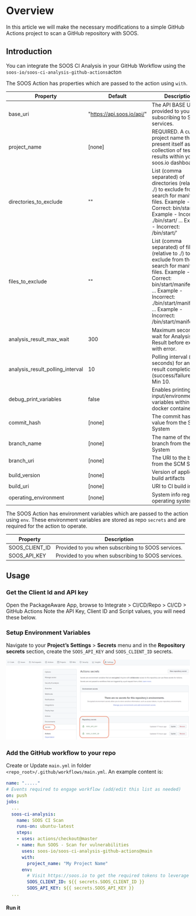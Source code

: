 # Overview
In this article we will make the necessary modifications to a simple GitHub Actions project to scan a GitHub repository with SOOS.

## Introduction
You can integrate the SOOS CI Analysis in your GitHub Workflow using the `soos-io/soos-ci-analysis-github-actions`acton

The SOOS Action has properties which are passed to the action using `with`.

| Property | Default | Description |
| --- | --- | --- |
| base_uri | "https://api.soos.io/api/"  | The API BASE URI provided to you when subscribing to SOOS services. |
| project_name | [none]  | REQUIRED. A custom project name that will present itself as a collection of test results within your soos.io dashboard. |
| directories_to_exclude | ""  | List (comma separated) of directories (relative to ./) to exclude from the search for manifest files. Example - Correct: bin/start/ ... Example - Incorrect: ./bin/start/ ... Example - Incorrect: /bin/start/'|
| files_to_exclude | "" | List (comma separated) of files (relative to ./) to exclude from the search for manifest files. Example - Correct: bin/start/manifest.txt ... Example - Incorrect: ./bin/start/manifest.txt ... Example - Incorrect: /bin/start/manifest.txt' |
| analysis_result_max_wait | 300 | Maximum seconds to wait for Analysis Result before exiting with error. |
| analysis_result_polling_interval | 10 | Polling interval (in seconds) for analysis result completion (success/failure.). Min 10. |
| debug_print_variables | false | Enables printing of input/environment variables within the docker container. |
| commit_hash | [none] | The commit hash value from the SCM System |
| branch_name | [none] | The name of the branch from the SCM System |
| branch_uri | [none] | The URI to the branch from the SCM System |
| build_version | [none] | Version of application build artifacts |
| build_uri | [none] | URI to CI build info |
| operating_environment | [none] | System info regarding operating system, etc. |

The SOOS Action has environment variables which are passed to the action using `env`. These environment variables are stored as repo `secrets` and are required for the action to operate.

| Property | Description |
| --- | --- |
| SOOS_CLIENT_ID | Provided to you when subscribing to SOOS services. |
| SOOS_API_KEY | Provided to you when subscribing to SOOS services. |


## Usage
### Get the Client Id and API key
Open the PackageAware App, browse to Integrate > CI/CD/Repo > CI/CD > GitHub Actions
Note the API Key, Client ID and Script values, you will need these below.

### Setup Environment Variables
Navigate to your **Project’s Settings** > **Secrets** menu and in the **Repository secrets** section, create the `SOOS_API_KEY` and `SOOS_CLIENT_ID` secrets.

![GitHub Settings](/images/github-settings.png)

### Add the GitHub workflow to your repo

Create or Update `main.yml` in folder `<repo_root>/.github/workflows/main.yml`. An example content is:
``` yaml
name: "....."
# Events required to engage workflow (add/edit this list as needed)
on: push
jobs:
  ...
  soos-ci-analysis:
    name: SOOS CI Scan
    runs-on: ubuntu-latest
    steps:
    - uses: actions/checkout@master
    - name: Run SOOS - Scan for vulnerabilities
      uses: soos-io/soos-ci-analysis-github-actions@main
      with:
        project_name: "My Project Name"
      env:
        # Visit https://soos.io to get the required tokens to leverage SOOS scanning/analysis services
        SOOS_CLIENT_ID: ${{ secrets.SOOS_CLIENT_ID }}
        SOOS_API_KEY: ${{ secrets.SOOS_API_KEY }}
  ...
```


#### Run it
